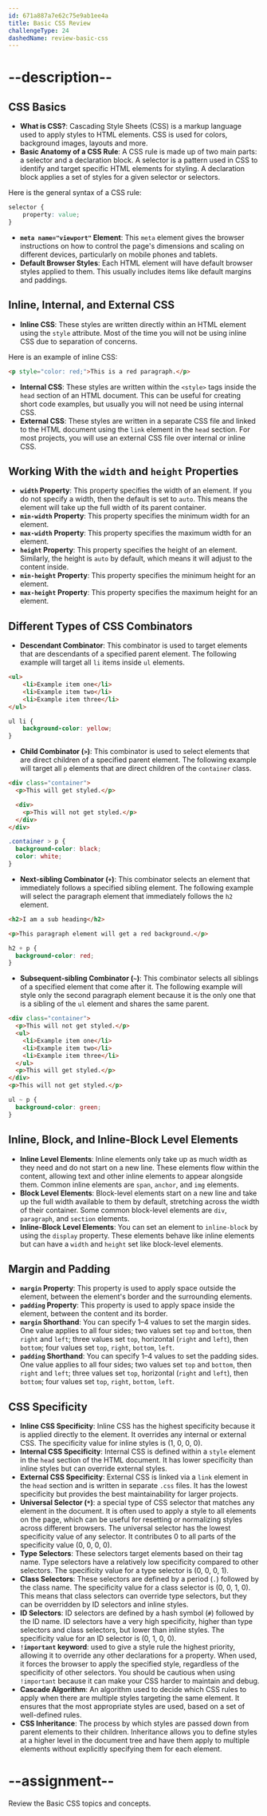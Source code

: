 ```yaml
---
id: 671a887a7e62c75e9ab1ee4a
title: Basic CSS Review
challengeType: 24
dashedName: review-basic-css
---
```


# --description--

## CSS Basics

- **What is CSS?**: Cascading Style Sheets (CSS) is a markup language used to apply styles to HTML elements. CSS is used for colors, background images, layouts and more.
- **Basic Anatomy of a CSS Rule**: A CSS rule is made up of two main parts: a selector and a declaration block. A selector is a pattern used in CSS to identify and target specific HTML elements for styling. A declaration block applies a set of styles for a given selector or selectors.

Here is the general syntax of a CSS rule:

```css
selector {
    property: value;
}
```

- **`meta name="viewport"` Element**: This `meta` element gives the browser instructions on how to control the page's dimensions and scaling on different devices, particularly on mobile phones and tablets.
- **Default Browser Styles**: Each HTML element will have default browser styles applied to them. This usually includes items like default margins and paddings.

## Inline, Internal, and External CSS

- **Inline CSS**: These styles are written directly within an HTML element using the `style` attribute. Most of the time you will not be using inline CSS due to separation of concerns.

Here is an example of inline CSS:

```html
<p style="color: red;">This is a red paragraph.</p>
```

- **Internal CSS**: These styles are written within the `<style>` tags inside the `head` section of an HTML document. This can be useful for creating short code examples, but usually you will not need be using internal CSS.
- **External CSS**: These styles are written in a separate CSS file and linked to the HTML document using the `link` element in the `head` section. For most projects, you will use an external CSS file over internal or inline CSS.

## Working With the `width` and `height` Properties

- **`width` Property**: This property specifies the width of an element. If you do not specify a width, then the default is set to `auto`. This means the element will take up the full width of its parent container.
- **`min-width` Property**: This property specifies the minimum width for an element.
- **`max-width` Property**: This property specifies the maximum width for an element.
- **`height` Property**: This property specifies the height of an element. Similarly, the height is `auto` by default, which means it will adjust to the content inside.
- **`min-height` Property**: This property specifies the minimum height for an element.
- **`max-height` Property**: This property specifies the maximum height for an element.

## Different Types of CSS Combinators

- **Descendant Combinator**: This combinator is used to target elements that are descendants of a specified parent element. The following example will target all `li` items inside `ul` elements.

```html
<ul>
    <li>Example item one</li>
    <li>Example item two</li>
    <li>Example item three</li>
</ul>
```

```css
ul li {
    background-color: yellow;
}
```

- **Child Combinator (`>`)**: This combinator is used to select elements that are direct children of a specified parent element. The following example will target all `p` elements that are direct children of the `container` class.

```html
<div class="container">
  <p>This will get styled.</p>

  <div>
    <p>This will not get styled.</p>
  </div>
</div>
```

```css
.container > p {
  background-color: black;
  color: white;
}
```

- **Next-sibling Combinator (`+`)**: This combinator selects an element that immediately follows a specified sibling element. The following example will select the paragraph element that immediately follows the `h2` element.

```html
<h2>I am a sub heading</h2>

<p>This paragraph element will get a red background.</p>
```

```css
h2 + p {
  background-color: red;
}
```

- **Subsequent-sibling Combinator (`~`)**: This combinator selects all siblings of a specified element that come after it. The following example will style only the second paragraph element because it is the only one that is a sibling of the `ul` element and shares the same parent.

```html
<div class="container">
  <p>This will not get styled.</p>
  <ul>
    <li>Example item one</li>
    <li>Example item two</li>
    <li>Example item three</li>
  </ul>
  <p>This will get styled.</p>
</div>
<p>This will not get styled.</p>
```

```css
ul ~ p {
  background-color: green;
}
```

## Inline, Block, and Inline-Block Level Elements

- **Inline Level Elements**: Inline elements only take up as much width as they need and do not start on a new line. These elements flow within the content, allowing text and other inline elements to appear alongside them. Common inline elements are `span`, `anchor`, and `img` elements.
- **Block Level Elements**: Block-level elements start on a new line and take up the full width available to them by default, stretching across the width of their container. Some common block-level elements are `div`, `paragraph`, and `section` elements.
- **Inline-Block Level Elements**: You can set an element to `inline-block` by using the `display` property. These elements behave like inline elements but can have a `width` and `height` set like block-level elements.

## Margin and Padding

- **`margin` Property**: This property is used to apply space outside the element, between the element's border and the surrounding elements.
- **`padding` Property**: This property is used to apply space inside the element, between the content and its border.
- **`margin` Shorthand**: You can specify 1–4 values to set the margin sides. One value applies to all four sides; two values set `top` and `bottom`, then `right` and `left`; three values set `top`, horizontal (`right` and `left`), then `bottom`; four values set `top`, `right`, `bottom`, `left`.
- **`padding` Shorthand**: You can specify 1–4 values to set the padding sides. One value applies to all four sides; two values set `top` and `bottom`, then `right` and `left`; three values set `top`, horizontal (`right` and `left`), then `bottom`; four values set `top`, `right`, `bottom`, `left`.

## CSS Specificity

- **Inline CSS Specificity**: Inline CSS has the highest specificity because it is applied directly to the element. It overrides any internal or external CSS. The specificity value for inline styles is (1, 0, 0, 0).
- **Internal CSS Specificity**: Internal CSS is defined within a `style` element in the `head` section of the HTML document. It has lower specificity than inline styles but can override external styles.
- **External CSS Specificity**: External CSS is linked via a `link` element in the `head` section and is written in separate `.css` files. It has the lowest specificity but provides the best maintainability for larger projects.
- **Universal Selector (`*`)**: a special type of CSS selector that matches any element in the document. It is often used to apply a style to all elements on the page, which can be useful for resetting or normalizing styles across different browsers. The universal selector has the lowest specificity value of any selector. It contributes 0 to all parts of the specificity value (0, 0, 0, 0).
- **Type Selectors**: These selectors target elements based on their tag name. Type selectors have a relatively low specificity compared to other selectors. The specificity value for a type selector is (0, 0, 0, 1).
- **Class Selectors**: These selectors are defined by a period (`.`) followed by the class name. The specificity value for a class selector is (0, 0, 1, 0). This means that class selectors can override type selectors, but they can be overridden by ID selectors and inline styles.
- **ID Selectors**: ID selectors are defined by a hash symbol (`#`) followed by the ID name. ID selectors have a very high specificity, higher than type selectors and class selectors, but lower than inline styles. The specificity value for an ID selector is (0, 1, 0, 0).
- **`!important` keyword**: used to give a style rule the highest priority, allowing it to override any other declarations for a property. When used, it forces the browser to apply the specified style, regardless of the specificity of other selectors. You should be cautious when using `!important` because it can make your CSS harder to maintain and debug.
- **Cascade Algorithm**: An algorithm used to decide which CSS rules to apply when there are multiple styles targeting the same element. It ensures that the most appropriate styles are used, based on a set of well-defined rules.
- **CSS Inheritance**: The process by which styles are passed down from parent elements to their children. Inheritance allows you to define styles at a higher level in the document tree and have them apply to multiple elements without explicitly specifying them for each element.


# --assignment--

Review the Basic CSS topics and concepts.
